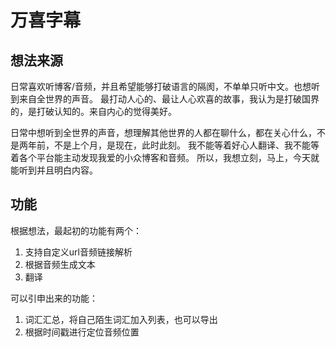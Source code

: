 # 万喜字幕

## 想法来源
日常喜欢听博客/音频，并且希望能够打破语言的隔阂，不单单只听中文。也想听到来自全世界的声音。
最打动人心的、最让人心欢喜的故事，我认为是打破国界的，是打破认知的。来自内心的觉得美好。

日常中想听到全世界的声音，想理解其他世界的人都在聊什么，都在关心什么，不是两年前，不是上个月，是现在，此时此刻。
我不能等着好心人翻译、我不能等着各个平台能主动发现我爱的小众博客和音频。
所以，我想立刻，马上，今天就能听到并且明白内容。

## 功能

根据想法，最起初的功能有两个：
1. 支持自定义url音频链接解析
2. 根据音频生成文本
3. 翻译

可以引申出来的功能：
1. 词汇汇总，将自己陌生词汇加入列表，也可以导出
2. 根据时间戳进行定位音频位置
